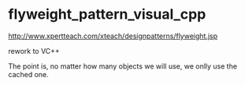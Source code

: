 flyweight_pattern_visual_cpp
============================

http://www.xpertteach.com/xteach/designpatterns/flyweight.jsp

rework to VC++

The point is, no matter how many objects we will use, we onlly use the cached one.
